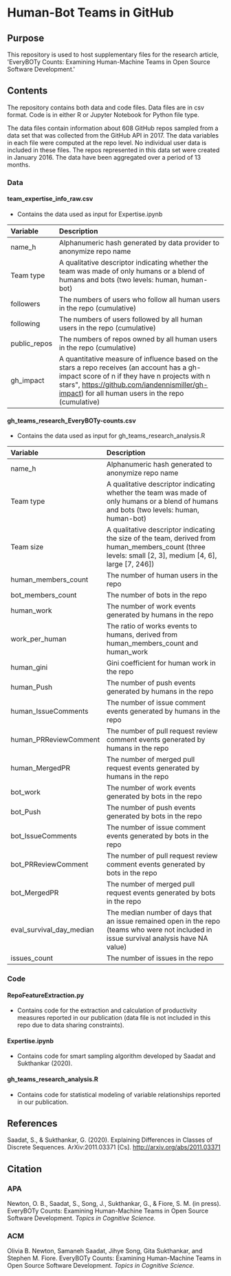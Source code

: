 # Human-Bot Teams in GitHub


## Purpose


This repository is used to host supplementary files for the research article, 'EveryBOTy Counts: Examining Human-Machine Teams in Open Source Software Development.'

## Contents

The repository contains both data and code files. Data files are in csv format. Code is in either R or Jupyter Notebook for Python file type. 

The data files contain information about 608 GitHub repos sampled from a data set that was collected from the GitHub API in 2017. The data variables in each file were computed at the repo level. No individual user data is included in these files. The repos represented in this data set were created in January 2016. The data have been aggregated over a period of 13 months. 

### Data


#### team_expertise_info_raw.csv
* Contains the data used as input for Expertise.ipynb

| Variable  | Description | 
| :------------ |:---------------|
name_h | Alphanumeric hash generated by data provider to anonymize repo name |
Team type | A qualitative descriptor indicating whether the team was made of only humans or a blend of humans and bots (two levels: human, human-bot) |
followers | The numbers of users who follow all human users in the repo (cumulative) |
following | The numbers of users followed by all human users in the repo (cumulative) |
public_repos | The numbers of repos owned by all human users in the repo (cumulative) |
gh_impact | A quantitative measure of influence based on the stars a repo receives (an account has a gh-impact score of n if they have n projects with n stars", https://github.com/iandennismiller/gh-impact) for all human users in the repo (cumulative) |


#### gh_teams_research_EveryBOTy-counts.csv
* Contains the data used as input for gh_teams_research_analysis.R

| Variable  | Description | 
| :------------ |:---------------|
| name_h | Alphanumeric hash generated to anonymize repo name |
| Team type |  A qualitative descriptor indicating whether the team was made of only humans or a blend of humans and bots (two levels: human, human-bot) |
| Team size |  A qualitative descriptor indicating the size of the team, derived from human_members_count (three levels: small [2, 3], medium [4, 6], large [7, 246]) |
| human_members_count  | The number of human users in the repo |
| bot_members_count | The number of bots in the repo |
| human_work | The number of work events generated by humans in the repo |
| work_per_human | The ratio of works events to humans, derived from human_members_count and human_work |
| human_gini | Gini coefficient for human work in the repo |
| human_Push | The number of push events generated by humans in the repo |
| human_IssueComments | The number of issue comment events generated by humans in the repo |
| human_PRReviewComment | The number of pull request review comment events generated by humans in the repo |
| human_MergedPR | The number of merged pull request events generated by humans in the repo |
| bot_work | The number of work events generated by bots in the repo |
| bot_Push | The number of push events generated by bots in the repo |
| bot_IssueComments | The number of issue comment events generated by bots in the repo |
| bot_PRReviewComment | The number of pull request review comment events generated by bots in the repo |
| bot_MergedPR | The number of merged pull request events generated by bots in the repo |
| eval_survival_day_median | The median number of days that an issue remained open in the repo (teams who were not included in issue survival analysis have NA value) |
| issues_count | The number of issues in the repo |

### Code

#### RepoFeatureExtraction.py
* Contains code for the extraction and calculation of productivity measures reported in our publication (data file is not included in this repo due to data sharing constraints).


#### Expertise.ipynb
* Contains code for smart sampling algorithm developed by Saadat and Sukthankar (2020).


#### gh_teams_research_analysis.R
* Contains code for statistical modeling of variable relationships reported in our publication. 

## References

Saadat, S., & Sukthankar, G. (2020). Explaining Differences in Classes of Discrete Sequences. ArXiv:2011.03371 [Cs]. http://arxiv.org/abs/2011.03371

## Citation


### APA

Newton, O. B., Saadat, S., Song, J., Sukthankar, G., & Fiore, S. M. (in press). EveryBOTy Counts: Examining Human-Machine Teams in Open Source Software Development. *Topics in Cognitive Science.* 

### ACM 

Olivia B. Newton, Samaneh Saadat, Jihye Song, Gita Sukthankar, and Stephen M. Fiore. EveryBOTy Counts: Examining Human-Machine Teams in Open Source Software Development. *Topics in Cognitive Science.*



